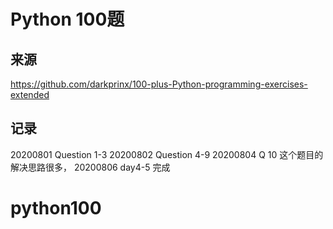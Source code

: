 # Python 100题
## 来源
https://github.com/darkprinx/100-plus-Python-programming-exercises-extended
## 记录
20200801 Question 1-3
20200802 Question 4-9
20200804 Q 10 这个题目的解决思路很多，
20200806 day4-5 完成

# python100

